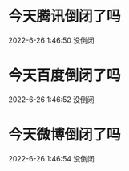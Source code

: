 # 今天腾讯倒闭了吗

2022-6-26 1:46:50 没倒闭

# 今天百度倒闭了吗

2022-6-26 1:46:52 没倒闭

# 今天微博倒闭了吗

2022-6-26 1:46:54 没倒闭

